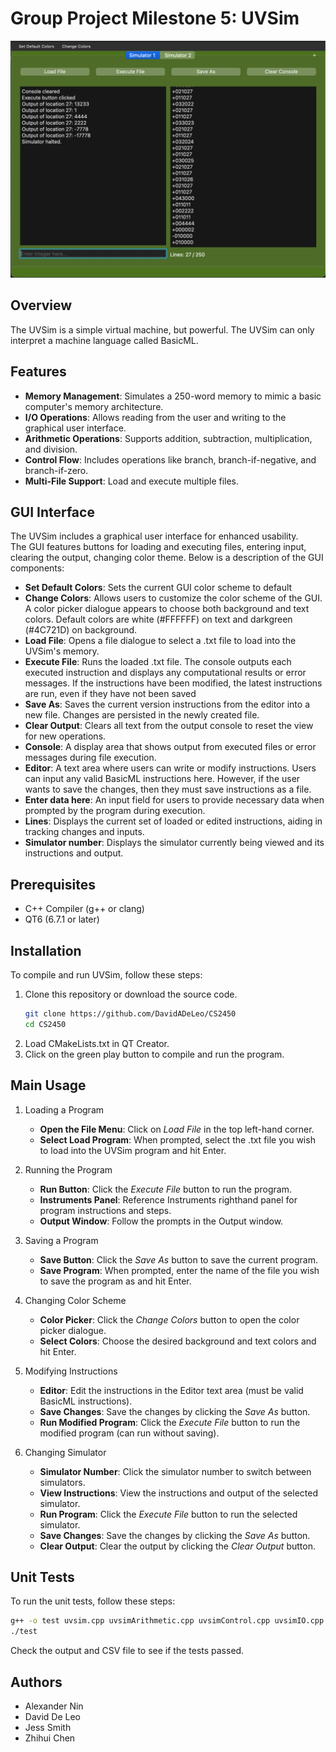 # Group Project Milestone 5: UVSim

![main_window](screenshots%2Fmain_window.png)

## Overview
The UVSim is a simple virtual machine, but powerful. The UVSim can only interpret a machine language called BasicML.

## Features
- **Memory Management**: Simulates a 250-word memory to mimic a basic computer's memory architecture.
- **I/O Operations**: Allows reading from the user and writing to the graphical user interface.
- **Arithmetic Operations**: Supports addition, subtraction, multiplication, and division.
- **Control Flow**: Includes operations like branch, branch-if-negative, and branch-if-zero.
- **Multi-File Support**: Load and execute multiple files.

## GUI Interface
The UVSim includes a graphical user interface for enhanced usability.  
The GUI features buttons for loading and executing files, entering input, clearing the output, changing color theme. Below is a description of the GUI components:

- **Set Default Colors**: Sets the current GUI color scheme to default
- **Change Colors**: Allows users to customize the color scheme of the GUI. A color picker dialogue appears to choose both background and text colors. Default colors are white (#FFFFFF) on text and darkgreen (#4C721D) on background.
- **Load File**: Opens a file dialogue to select a .txt file to load into the UVSim's memory.
- **Execute File**: Runs the loaded .txt file. The console outputs each executed instruction and displays any computational results or error messages. If the instructions have been modified, the latest instructions are run, even if they have not been saved
- **Save As**: Saves the current version instructions from the editor into a new file. Changes are persisted in the newly created file.
- **Clear Output**: Clears all text from the output console to reset the view for new operations.
- **Console**: A display area that shows output from executed files or error messages during file execution.
- **Editor**: A text area where users can write or modify instructions. Users can input any valid BasicML instructions here. However, if the user wants to save the changes, then they must save instructions as a file.
- **Enter data here**: An input field for users to provide necessary data when prompted by the program during execution.
- **Lines**: Displays the current set of loaded or edited instructions, aiding in tracking changes and inputs.
- **Simulator number**: Displays the simulator currently being viewed and its instructions and output.

## Prerequisites
- C++ Compiler (g++ or clang)
- QT6 (6.7.1 or later)

## Installation
To compile and run UVSim, follow these steps:

1. Clone this repository or download the source code.
   ```bash
   git clone https://github.com/DavidADeLeo/CS2450
   cd CS2450
   ```
2. Load CMakeLists.txt in QT Creator.
3. Click on the green play button to compile and run the program.

## Main Usage
1. Loading a Program
   - **Open the File Menu**: Click on *Load File* in the top left-hand corner.
   - **Select Load Program**: When prompted, select the .txt file you wish to load into the UVSim program and hit Enter.

2. Running the Program
   - **Run Button**: Click the *Execute File* button to run the program.
   - **Instruments Panel**: Reference Instruments righthand panel for program instructions and steps.
   - **Output Window**: Follow the prompts in the Output window.

3. Saving a Program
   - **Save Button**: Click the *Save As* button to save the current program.
   - **Save Program**: When prompted, enter the name of the file you wish to save the program as and hit Enter.

4. Changing Color Scheme
    - **Color Picker**: Click the *Change Colors* button to open the color picker dialogue.
    - **Select Colors**: Choose the desired background and text colors and hit Enter.

5. Modifying Instructions
    - **Editor**: Edit the instructions in the Editor text area (must be valid BasicML instructions).
    - **Save Changes**: Save the changes by clicking the *Save As* button.
    - **Run Modified Program**: Click the *Execute File* button to run the modified program (can run without saving).

6. Changing Simulator
    - **Simulator Number**: Click the simulator number to switch between simulators.
    - **View Instructions**: View the instructions and output of the selected simulator.
    - **Run Program**: Click the *Execute File* button to run the selected simulator.
    - **Save Changes**: Save the changes by clicking the *Save As* button.
    - **Clear Output**: Clear the output by clicking the *Clear Output* button.

## Unit Tests
To run the unit tests, follow these steps:
```bash
g++ -o test uvsim.cpp uvsimArithmetic.cpp uvsimControl.cpp uvsimIO.cpp test.cpp
./test
```
Check the output and CSV file to see if the tests passed.

## Authors
- Alexander Nin
- David De Leo
- Jess Smith
- Zhihui Chen
